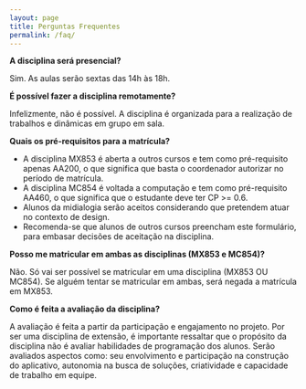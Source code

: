 ```yaml
---
layout: page
title: Perguntas Frequentes
permalink: /faq/
---
```


**A disciplina será presencial?**

Sim. As aulas serão sextas das 14h às 18h.

**É possível fazer a disciplina remotamente?**

Infelizmente, não é possível. A disciplina é organizada para a realização de trabalhos e dinâmicas em grupo em sala.

**Quais os pré-requisitos para a matrícula?**

* A disciplina MX853 é aberta a outros cursos e tem como pré-requisito apenas AA200, o que significa que basta o coordenador autorizar no período de matrícula.
* A disciplina MC854 é voltada a computação e tem como pré-requisito AA460, o que significa que o estudante deve ter CP >= 0.6.
* Alunos da midialogia serão aceitos considerando que pretendem atuar no contexto de design.
* Recomenda-se que alunos de outros cursos preencham este formulário, para embasar decisões de aceitação na disciplina.

**Posso me matricular em ambas as disciplinas (MX853 e MC854)?**

Não. Só vai ser possível se matricular em uma disciplina (MX853 OU MC854). Se alguém tentar se matricular em ambas, será negada a matrícula em MX853.

**Como é feita a avaliação da disciplina?**

A avaliação é feita a partir da participação e engajamento no projeto. Por ser uma disciplina de extensão, é importante ressaltar que o propósito da disciplina não é avaliar habilidades de programação dos alunos. Serão avaliados aspectos como: seu envolvimento e participação na construção do aplicativo, autonomia na busca de soluções, criatividade e capacidade de trabalho em equipe.